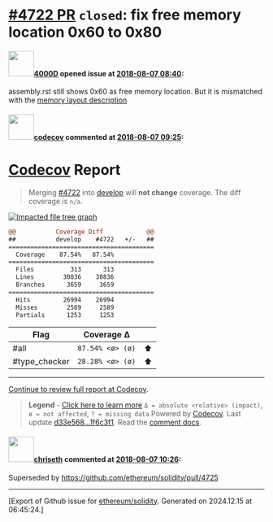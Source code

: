 # [\#4722 PR](https://github.com/ethereum/solidity/pull/4722) `closed`: fix free memory location 0x60 to 0x80

#### <img src="https://avatars.githubusercontent.com/u/8004585?u=259a407cd8f58d1db1cda80923a93ba75dcbd276&v=4" width="50">[4000D](https://github.com/4000D) opened issue at [2018-08-07 08:40](https://github.com/ethereum/solidity/pull/4722):

assembly.rst still shows 0x60 as free memory location. But it is mismatched with the [memory layout description](https://github.com/ethereum/solidity/blob/develop/docs/miscellaneous.rst#layout-in-memory)

#### <img src="https://avatars.githubusercontent.com/in/254?v=4" width="50">[codecov](https://github.com/apps/codecov) commented at [2018-08-07 09:25](https://github.com/ethereum/solidity/pull/4722#issuecomment-410993765):

# [Codecov](https://codecov.io/gh/ethereum/solidity/pull/4722?src=pr&el=h1) Report
> Merging [#4722](https://codecov.io/gh/ethereum/solidity/pull/4722?src=pr&el=desc) into [develop](https://codecov.io/gh/ethereum/solidity/commit/d33e5683f51dc9d85b4493abbf6f03f6ab7b8ff2?src=pr&el=desc) will **not change** coverage.
> The diff coverage is `n/a`.

[![Impacted file tree graph](https://codecov.io/gh/ethereum/solidity/pull/4722/graphs/tree.svg?width=650&src=pr&token=87PGzVEwU0&height=150)](https://codecov.io/gh/ethereum/solidity/pull/4722?src=pr&el=tree)

```diff
@@           Coverage Diff            @@
##           develop    #4722   +/-   ##
========================================
  Coverage    87.54%   87.54%           
========================================
  Files          313      313           
  Lines        30836    30836           
  Branches      3659     3659           
========================================
  Hits         26994    26994           
  Misses        2589     2589           
  Partials      1253     1253
```

| Flag | Coverage Δ | |
|---|---|---|
| #all | `87.54% <ø> (ø)` | :arrow_up: |
| #type_checker | `28.28% <ø> (ø)` | :arrow_up: |


------

[Continue to review full report at Codecov](https://codecov.io/gh/ethereum/solidity/pull/4722?src=pr&el=continue).
> **Legend** - [Click here to learn more](https://docs.codecov.io/docs/codecov-delta)
> `Δ = absolute <relative> (impact)`, `ø = not affected`, `? = missing data`
> Powered by [Codecov](https://codecov.io/gh/ethereum/solidity/pull/4722?src=pr&el=footer). Last update [d33e568...1f6c3f1](https://codecov.io/gh/ethereum/solidity/pull/4722?src=pr&el=lastupdated). Read the [comment docs](https://docs.codecov.io/docs/pull-request-comments).

#### <img src="https://avatars.githubusercontent.com/u/9073706?v=4" width="50">[chriseth](https://github.com/chriseth) commented at [2018-08-07 10:26](https://github.com/ethereum/solidity/pull/4722#issuecomment-411010791):

Superseded by https://github.com/ethereum/solidity/pull/4725


-------------------------------------------------------------------------------



[Export of Github issue for [ethereum/solidity](https://github.com/ethereum/solidity). Generated on 2024.12.15 at 06:45:24.]
